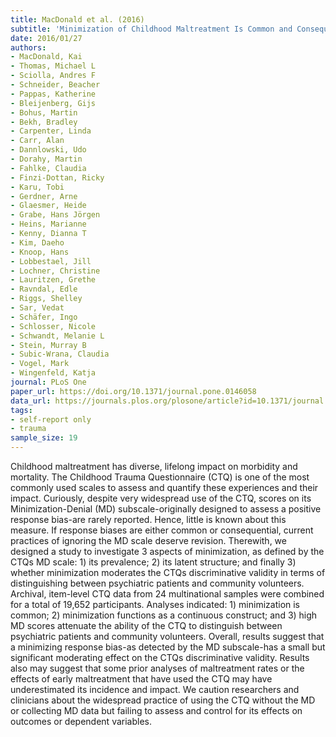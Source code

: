 ```yaml
---
title: MacDonald et al. (2016)
subtitle: 'Minimization of Childhood Maltreatment Is Common and Consequential: Results from a Large, Multinational Sample Using the Childhood Trauma Questionnaire'
date: 2016/01/27
authors:
- MacDonald, Kai
- Thomas, Michael L
- Sciolla, Andres F
- Schneider, Beacher
- Pappas, Katherine
- Bleijenberg, Gijs
- Bohus, Martin
- Bekh, Bradley
- Carpenter, Linda
- Carr, Alan
- Dannlowski, Udo
- Dorahy, Martin
- Fahlke, Claudia
- Finzi-Dottan, Ricky
- Karu, Tobi
- Gerdner, Arne
- Glaesmer, Heide
- Grabe, Hans Jörgen
- Heins, Marianne
- Kenny, Dianna T
- Kim, Daeho
- Knoop, Hans
- Lobbestael, Jill
- Lochner, Christine
- Lauritzen, Grethe
- Ravndal, Edle
- Riggs, Shelley
- Sar, Vedat
- Schäfer, Ingo
- Schlosser, Nicole
- Schwandt, Melanie L
- Stein, Murray B
- Subic-Wrana, Claudia
- Vogel, Mark
- Wingenfeld, Katja
journal: PLoS One
paper_url: https://doi.org/10.1371/journal.pone.0146058
data_url: https://journals.plos.org/plosone/article?id=10.1371/journal.pone.0146058#sec009
tags:
- self-report only
- trauma
sample_size: 19
---
```


Childhood maltreatment has diverse, lifelong impact on morbidity and mortality. The Childhood Trauma Questionnaire (CTQ) is one of the most commonly used scales to assess and quantify these experiences and their impact. Curiously, despite very widespread use of the CTQ, scores on its Minimization-Denial (MD) subscale-originally designed to assess a positive response bias-are rarely reported. Hence, little is known about this measure. If response biases are either common or consequential, current practices of ignoring the MD scale deserve revision. Therewith, we designed a study to investigate 3 aspects of minimization, as defined by the CTQs MD scale: 1) its prevalence; 2) its latent structure; and finally 3) whether minimization moderates the CTQs discriminative validity in terms of distinguishing between psychiatric patients and community volunteers. Archival, item-level CTQ data from 24 multinational samples were combined for a total of 19,652 participants. Analyses indicated: 1) minimization is common; 2) minimization functions as a continuous construct; and 3) high MD scores attenuate the ability of the CTQ to distinguish between psychiatric patients and community volunteers. Overall, results suggest that a minimizing response bias-as detected by the MD subscale-has a small but significant moderating effect on the CTQs discriminative validity. Results also may suggest that some prior analyses of maltreatment rates or the effects of early maltreatment that have used the CTQ may have underestimated its incidence and impact. We caution researchers and clinicians about the widespread practice of using the CTQ without the MD or collecting MD data but failing to assess and control for its effects on outcomes or dependent variables.
